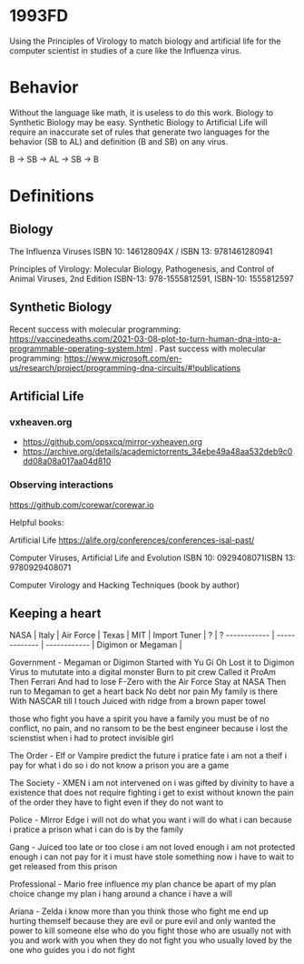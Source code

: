 # 1993FD
Using the Principles of Virology to match biology and artificial life for the computer scientist in studies of a cure like the Influenza virus.

# Behavior

Without the language like math, it is useless to do this work. Biology to Synthetic Biology may be easy. Synthetic Biology to Artificial Life will require an inaccurate set of rules that generate two languages for the behavior (SB to AL) and definition (B and SB) on any virus.

B -> SB -> AL -> SB -> B

# Definitions
## Biology

The Influenza Viruses
ISBN 10: 146128094X / ISBN 13: 9781461280941

Principles of Virology: Molecular Biology, Pathogenesis, and Control of Animal Viruses, 2nd Edition
ISBN-13: 978-1555812591, ISBN-10: 1555812597

## Synthetic Biology

Recent success with molecular programming: https://vaccinedeaths.com/2021-03-08-plot-to-turn-human-dna-into-a-programmable-operating-system.html .
Past success with molecular programming: https://www.microsoft.com/en-us/research/project/programming-dna-circuits/#!publications

## Artificial Life

### vxheaven.org

* https://github.com/opsxcq/mirror-vxheaven.org
* https://archive.org/details/academictorrents_34ebe49a48aa532deb9c0dd08a08a017aa04d810

### Observing interactions

https://github.com/corewar/corewar.io

Helpful books:

Artificial Life
https://alife.org/conferences/conferences-isal-past/

Computer Viruses, Artificial Life and Evolution 
ISBN 10: 0929408071ISBN 13: 9780929408071

Computer Virology and Hacking Techniques (book by author)

## Keeping a heart

NASA | Italy | Air Force | Texas | MIT | Import Tuner | ? | ?
------------ | ------------- | ------------ |
Digimon or Megaman |

Government - Megaman or Digimon
Started with Yu Gi Oh
Lost it to Digimon
Virus to mututate into a digital monster
Burn to pit crew
Called it ProAm
Then Ferrari
And had to lose F-Zero with the Air Force
Stay at NASA
Then run to Megaman to get a heart back
No debt nor pain
My family is there
With NASCAR till I touch Juiced with ridge from a brown paper towel

those who fight
you have a spirit
you have a family
you must be of no conflict, no pain, and no ransom
to be the best engineer
because i lost the scienstist
when i had to protect invisible girl

The Order - Elf or Vampire
predict the future
i pratice fate
i am not a theif
i pay for what i do
so i do not know a prison
you are a game

The Society - XMEN
i am not intervened on
i was gifted by divinity
to have a existence
that does not require fighting
i get to exist
without known the pain
of the order
they have to fight
even if they do not want to

Police - Mirror Edge
i will not do what you want
i will do what i can
because i pratice a prison
what i can do
is by the family

Gang - Juiced
too late or too close
i am not loved enough
i am not protected enough
i can not pay for it
i must have stole something
now i have to wait to get 
released from this prison

Professional - Mario
free
influence my plan
chance
be apart of my plan
choice
change my plan
i hang around a chance
i have a will

Ariana - Zelda
i know more than you think
those who fight me
end up hurting themself
because they are evil or pure evil
and only wanted the power
to kill someone else
who do you fight
those who are usually
not with you
and work with you
when they do not fight you
who usually loved by the one
who guides you
i do not fight
